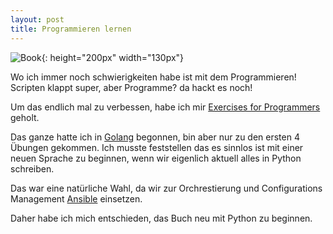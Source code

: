 ```yaml
---
layout: post
title: Programmieren lernen
---
```


![Book]( https://imagery.pragprog.com/products/461/bhwb.jpg?1454000572 'Exercises for Programmers'){: height="200px" width="130px"}

Wo ich immer noch schwierigkeiten habe ist mit dem Programmieren! Scripten klappt super,
aber Programme? da hackt es noch!

Um das endlich mal zu verbessen, habe ich mir [Exercises for Programmers](https://pragprog.com/book/bhwb/exercises-for-programmers) geholt.

Das ganze hatte ich in [Golang](https://github.com/qeqar/57-exercises-go) begonnen, bin aber nur zu den ersten 4 Übungen gekommen.
Ich musste feststellen das es sinnlos ist mit einer neuen Sprache zu beginnen, wenn wir eigenlich aktuell alles in Python schreiben.

Das war eine natürliche Wahl, da wir zur Orchrestierung und Configurations Management [Ansible](https://www.ansible.com/) einsetzen. 

Daher habe ich mich entschieden, das Buch neu mit Python zu beginnen.